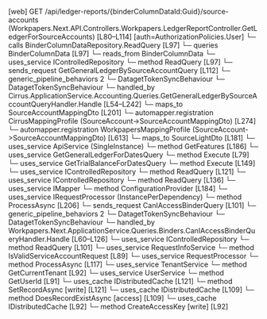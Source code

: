 [web] GET /api/ledger-reports/{binderColumnDataId:Guid}/source-accounts  (Workpapers.Next.API.Controllers.Workpapers.LedgerReportController.GetLedgerForSourceAccounts)  [L80–L114] [auth=AuthorizationPolicies.User]
  └─ calls BinderColumnDataRepository.ReadQuery [L97]
  └─ queries BinderColumnData [L97]
    └─ reads_from BinderColumnData
  └─ uses_service IControlledRepository<BinderColumnData>
    └─ method ReadQuery [L97]
  └─ sends_request GetGeneralLedgerBySourceAccountQuery [L112]
    └─ generic_pipeline_behaviors 2
      └─ DatagetTokenSyncBehaviour
      └─ DatagetTokenSyncBehaviour
    └─ handled_by Cirrus.ApplicationService.Accounting.Queries.GetGeneralLedgerBySourceAccountQueryHandler.Handle [L54–L242]
      └─ maps_to SourceAccountMappingDto [L201]
        └─ automapper.registration CirrusMappingProfile (SourceAccount->SourceAccountMappingDto) [L274]
        └─ automapper.registration WorkpapersMappingProfile (SourceAccount->SourceAccountMappingDto) [L613]
      └─ maps_to SourceLightDto [L181]
      └─ uses_service ApiService (SingleInstance)
        └─ method GetFeatures [L186]
      └─ uses_service GetGeneralLedgerForDatesQuery
        └─ method Execute [L79]
      └─ uses_service GetTrialBalanceForDatesQuery
        └─ method Execute [L149]
      └─ uses_service IControlledRepository<Dataset>
        └─ method ReadQuery [L121]
      └─ uses_service IControlledRepository<SourceAccount>
        └─ method ReadQuery [L136]
      └─ uses_service IMapper
        └─ method ConfigurationProvider [L184]
      └─ uses_service IRequestProcessor (InstancePerDependency)
        └─ method ProcessAsync [L206]
  └─ sends_request CanIAccessBinderQuery [L101]
    └─ generic_pipeline_behaviors 2
      └─ DatagetTokenSyncBehaviour
      └─ DatagetTokenSyncBehaviour
    └─ handled_by Workpapers.Next.ApplicationService.Queries.Binders.CanIAccessBinderQueryHandler.Handle [L60–L126]
      └─ uses_service IControlledRepository<Binder>
        └─ method ReadQuery [L101]
      └─ uses_service RequestInfoService
        └─ method IsValidServiceAccountRequest [L89]
      └─ uses_service RequestProcessor
        └─ method ProcessAsync [L117]
      └─ uses_service TenantService
        └─ method GetCurrentTenant [L92]
      └─ uses_service UserService
        └─ method GetUserId [L91]
      └─ uses_cache IDistributedCache [L121]
        └─ method SetRecordAsync [write] [L121]
      └─ uses_cache IDistributedCache [L109]
        └─ method DoesRecordExistAsync [access] [L109]
      └─ uses_cache IDistributedCache [L92]
        └─ method CreateAccessKey [write] [L92]

